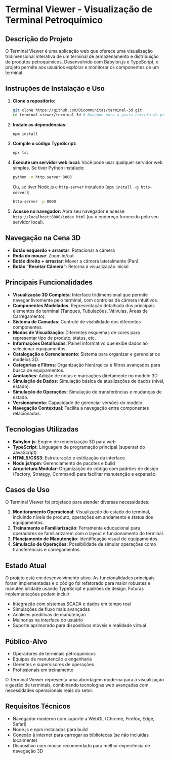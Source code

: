 # Terminal Viewer - Visualização de Terminal Petroquímico

## Descrição do Projeto

O Terminal Viewer é uma aplicação web que oferece uma visualização tridimensional interativa de um terminal de armazenamento e distribuição de produtos petroquímicos. Desenvolvido com Babylon.js e TypeScript, o projeto permite aos usuários explorar e monitorar os componentes de um terminal.

## Instruções de Instalação e Uso

1.  **Clone o repositório:**
    ```bash
    git clone https://github.com/Dicommunitas/terminal-3d.git
    cd terminal-viewer/terminal-3d # Navegue para a pasta correta do projeto
    ```
2.  **Instale as dependências:**
    ```bash
    npm install
    ```
3.  **Compile o código TypeScript:**
    ```bash
    npx tsc
    ```
4.  **Execute um servidor web local:**
    Você pode usar qualquer servidor web simples. Se tiver Python instalado:
    ```bash
    python -m http.server 8000
    ```
    Ou, se tiver Node.js e `http-server` instalado (`npm install -g http-server`):
    ```bash
    http-server -p 8000
    ```
5.  **Acesse no navegador:**
    Abra seu navegador e acesse `http://localhost:8000/index.html` (ou o endereço fornecido pelo seu servidor local).

## Navegação na Cena 3D

-   **Botão esquerdo + arrastar**: Rotacionar a câmera
-   **Roda do mouse**: Zoom in/out
-   **Botão direito + arrastar**: Mover a câmera lateralmente (Pan)
-   **Botão "Resetar Câmera"**: Retorna à visualização inicial

## Principais Funcionalidades

-   **Visualização 3D Completa**: Interface tridimensional que permite navegar livremente pelo terminal, com controles de câmera intuitivos.
-   **Componentes Modelados**: Representação detalhada dos principais elementos do terminal (Tanques, Tubulações, Válvulas, Áreas de Carregamento).
-   **Sistema de Camadas**: Controle de visibilidade dos diferentes componentes.
-   **Modos de Visualização**: Diferentes esquemas de cores para representar tipo de produto, status, etc.
-   **Informações Detalhadas**: Painel informativo que exibe dados ao selecionar equipamentos.
-   **Catalogação e Gerenciamento**: Sistema para organizar e gerenciar os modelos 3D.
-   **Categorias e Filtros**: Organização hierárquica e filtros avançados para busca de equipamentos.
-   **Anotações**: Adição de notas e marcações diretamente no modelo 3D.
-   **Simulação de Dados**: Simulação básica de atualizações de dados (nível, estado).
-   **Simulação de Operações**: Simulação de transferências e mudanças de estado.
-   **Versionamento**: Capacidade de gerenciar versões do modelo.
-   **Navegação Contextual**: Facilita a navegação entre componentes relacionados.

## Tecnologias Utilizadas

-   **Babylon.js**: Engine de renderização 3D para web
-   **TypeScript**: Linguagem de programação principal (superset do JavaScript)
-   **HTML5/CSS3**: Estruturação e estilização da interface
-   **Node.js/npm**: Gerenciamento de pacotes e build
-   **Arquitetura Modular**: Organização do código com padrões de design (Factory, Strategy, Command) para facilitar manutenção e expansão.

## Casos de Uso

O Terminal Viewer foi projetado para atender diversas necessidades:

1.  **Monitoramento Operacional**: Visualização do estado do terminal, incluindo níveis de produto, operações em andamento e status dos equipamentos.
2.  **Treinamento e Familiarização**: Ferramenta educacional para operadores se familiarizarem com o layout e funcionamento do terminal.
3.  **Planejamento de Manutenção**: Identificação visual de equipamentos.
4.  **Simulação de Operações**: Possibilidade de simular operações como transferências e carregamentos.

## Estado Atual

O projeto está em desenvolvimento ativo. As funcionalidades principais foram implementadas e o código foi refatorado para maior robustez e manutenibilidade usando TypeScript e padrões de design. Futuras implementações podem incluir:

-   Integração com sistemas SCADA e dados em tempo real
-   Simulações de fluxo mais avançadas
-   Análises preditivas de manutenção
-   Melhorias na interface do usuário
-   Suporte aprimorado para dispositivos móveis e realidade virtual

## Público-Alvo

-   Operadores de terminais petroquímicos
-   Equipes de manutenção e engenharia
-   Gerentes e supervisores de operações
-   Profissionais em treinamento

O Terminal Viewer representa uma abordagem moderna para a visualização e gestão de terminais, combinando tecnologias web avançadas com necessidades operacionais reais do setor.

## Requisitos Técnicos

-   Navegador moderno com suporte a WebGL (Chrome, Firefox, Edge, Safari)
-   Node.js e npm instalados para build
-   Conexão à internet para carregar as bibliotecas (se não incluídas localmente)
-   Dispositivo com mouse recomendado para melhor experiência de navegação 3D

